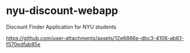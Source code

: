 # nyu-discount-webapp
Discount Finder Application for NYU students


https://github.com/user-attachments/assets/12e6866e-dbc3-4106-ab61-f570edfab85e

